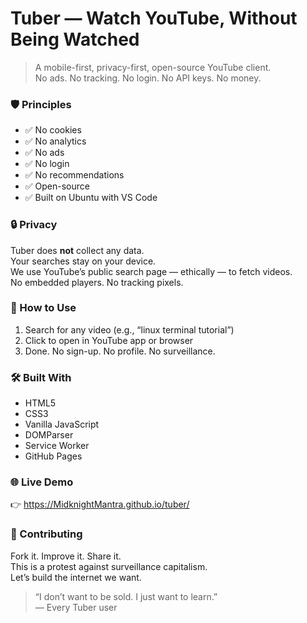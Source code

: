 # Tuber — Watch YouTube, Without Being Watched

> A mobile-first, privacy-first, open-source YouTube client.  
> No ads. No tracking. No login. No API keys. No money.

### 🛡️ Principles
- ✅ No cookies  
- ✅ No analytics  
- ✅ No ads  
- ✅ No login  
- ✅ No recommendations  
- ✅ Open-source  
- ✅ Built on Ubuntu with VS Code

### 🔒 Privacy
Tuber does **not** collect any data.  
Your searches stay on your device.  
We use YouTube’s public search page — ethically — to fetch videos.  
No embedded players. No tracking pixels.

### 📱 How to Use
1. Search for any video (e.g., “linux terminal tutorial”)  
2. Click to open in YouTube app or browser  
3. Done. No sign-up. No profile. No surveillance.

### 🛠️ Built With
- HTML5  
- CSS3  
- Vanilla JavaScript  
- DOMParser  
- Service Worker  
- GitHub Pages

### 🌐 Live Demo  
👉 https://MidknightMantra.github.io/tuber/

### 💬 Contributing
Fork it. Improve it. Share it.  
This is a protest against surveillance capitalism.  
Let’s build the internet we want.

> “I don’t want to be sold. I just want to learn.”  
> — Every Tuber user
